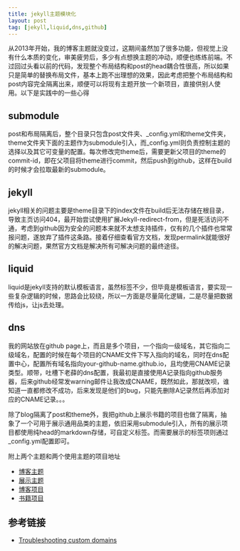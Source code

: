 ```yaml
---
title: jekyll主题模块化
layout: post
tag: [jekyll,liquid,dns,github]
---
```


从2013年开始，我的博客主题就没变过，这期间虽然加了很多功能，但视觉上没有什么本质的变化，审美疲劳后，多少有点想换主题的冲动，顺便也练练前端。不过回过头看以前的代码，发现整个布局结构和post的head耦合性很高，所以如果只是简单的替换布局文件，基本上跑不出理想的效果，因此考虑把整个布局结构和post内容完全隔离出来，顺便可以将现有主题开放一个新项目，直接供别人使用。以下是实践中的一些心得

## submodule

post和布局隔离后，整个目录只包含post文件夹、_config.yml和theme文件夹，theme文件夹下面的主题作为submodule引入，而_config.yml则负责控制主题的选择以及其它可变量的配置。每次修改完theme后，需要更新父项目的theme的commit-id，即在父项目将theme进行commit，然后push到github，这样在build的时候才会拉取最新的submodule。

## jekyll

jekyll相关的问题主要是theme目录下的index文件在build后无法存储在根目录，导致主页访问404，最开始尝试使用扩展Jekyll-redirect-from，但是死活访问不通，考虑到github因为安全的问题本来就不太想支持插件，仅有的几个插件也常常报问题，遂放弃了插件这条路。接着仔细查看官方文档，发现permalink就能很好的解决问题，果然官方文档是解决所有可解决问题的最终途径。

## liquid

liquid是jekyll支持的默认模板语言，虽然标签不少，但毕竟是模板语言，要实现一些复杂逻辑的时候，思路会比较绕，所以一方面是尽量简化逻辑，二是尽量把数据传给js，让js去处理。

## dns

我的网站放在github page上，而且是多个项目，一个指向一级域名，其它指向二级域名，配置的时候在每个项目的CNAME文件下写入指向的域名，同时在dns配置中心，配置所有域名指向your-github-name.github.io，且均使用CNAME记录类型。顺带，吐槽下老薛的dns配置，我最初是直接使用A记录指向github服务器，后来github经常发warning邮件让我改成CNAME，既然如此，那就改呗，谁知道一直都修改不成功，后来发现是他们的bug，只能先删除A记录然后再添加对应的CNAME记录。。。

除了blog隔离了post和theme外，我把github上展示书籍的项目也做了隔离，抽象了一个可用于展示通用品类的主题，依旧采用submodule引入，所有的展示项目都使用纯head的markdown存储，可自定义标签。而需要展示的标签项则通过_config.yml配置即可。

附上两个主题和两个使用主题的项目地址

* [博客主题](https://github.com/AImager/freshness)
* [展示主题](https://github.com/AImager/exhibit)
* [博客项目](https://github.com/AImager/blog)
* [书籍项目](https://github.com/AImager/bookcase)


## 参考链接

* [Troubleshooting custom domains](https://help.github.com/articles/troubleshooting-custom-domains/)

